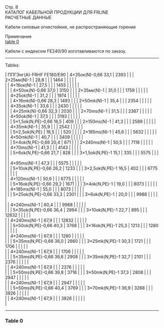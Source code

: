 Стр. 8  
КАТАЛОГ КАБЕЛЬНОЙ ПРОДУКЦИИ ДЛЯ FRLINE  
РАСЧЕТНЫЕ ДАННЫЕ  

Кабели силовые огнестойкие, не распространяющие горение

Примечание  
[table 0](#e9207561-c835-427a-b17b-c2bcaeadcaf9)

Кабели с индексом FE240/90 изготавливаются по заказу.

---

Tables:

| ППГЭнг(А)-FRHF FE180/E90 | 4×35ок(N)-0,66 33,1 | 2393 |
|                         | 2×25мк(N)-1          | 28,8 | 
|                         | 1464                  |      |
|                         |                       |      
|                         | 4×16ок(N)-1           | 27,5 | 
|                         | 1455                  |      |
|                         |                       |   
|
|                         | 4×50ок(N)-0,66 37,0 | 3150 | 
|                         | 2×35мк(N)-1         | 31,0 | 
|                         | 1759                 |      |
|                         |                       |    
|                         | 4×25ok(N)-1        | 31,2 | 
|                         | 1974                 |      |
|                         |                       |     
|
|                         | 4×16mk(N)-0,66 28,3 | 1493 | 
|                         | 2×50mk(N)-1         | 35,4 | 
|                         | 2354                 |      |
|                         |                       |       
|                         | 4×35ok(N)-1       | 33,6 | 
|                         | 2430                 |      |
|                         |                       |        
|
|                         | 4×25mk(N)-0,66 32,3 | 2030 | 
|                         | 2×70ms(N)-1         | 31,5 | 
|                         | 2367                 |      |
|                         |                       |         
|                         | 4×50ok(N)-1     | 37,5 | 
|                         | 3193                 |      |
|                         |                       |          
|
|                         | 5×1,5ok(N,PE)-0,66 16,5 | 409 | 
|                         | 2×150ms(N)-1         | 41,3 | 
|                         | 2589                 |      |
|                         |                       |           
|                         | 4×35mk(N)-1     | 35,9 | 
|                         | 2542                 |      |
|                         |                       |             
|
|                         | 5×2,5ok(N,PE)            | 18,5 | 
|                         | 520                   |      |
|                         | 2×185ms(N)-1          | 45,6 | 
|                         | 5632                  |      |
|                         |                       |            
|                         | 4×50mk(N)-1     | 40,7 | 
|                         | 3409                 |      |
|                         |                       |              
|
|                         | 5×4ok(N,PE)-0,66 20,4 | 671 | 
|                         | 2×240ms(N)-1         | 50,5 | 
|                         | 7118                 |      |
|                         |                       |               
|                         | 4×70ms(N)-1     | 41,3 | 
|                         | 4143                 |      |
|                         |                       |                
|
|                         | 5×6ok(N,PE)-0,66 21,7 | 828 | 
|                         | 3×1,5ok(N,PE)-1 15,1 | 335 | 
|                         | 5575                 |      |
|                         |                       |                 
|                         | 4×95ms(N)-1     | 47,3 | 
|                         | 5575                 |      |
|                         |                       |                  
|
|                         | 5×10ok(N,PE)-0,66 26,2 | 1233 | 
|                         | 3×2,5ok(N,PE)-1 16,5 | 402 | 
|                         | 6775                 |      |
|                         |                       |                    
|                         | 4×120ms(N)-1     | 50,6 | 
|                         | 6775                 |      |
|                         |                       |                     
|
|                         | 5×16ok(N,PE)-0,66 29,2 | 1671 | 
|                         | 3×4ok(N,PE)-1             | 19,0 | 
|                         | 8073                 |      |
|                         |                       |                        
|                         | 4×185ms(N)-1     | 55,0 | 
|                         | 8073                 |      |
|                         |                       |                       
|
|                         | 5×25ok(N,PE)-0,66 33,3 | 2301 | 
|                         | 3×6ok(N,PE)-1              | 20,0 | 
|                         | 9988                 |      |
|                         |                       |                          
|                         | 4×240ms(N)-1     | 60,4 | 
|                         | 9988                 |      |
|                         |                       |                         
|
|                         | 5×35ok(N,PE)-0,66 36,4 | 2894 | 
|                         | 3×10ok(N,PE)-1 22,7 | 895 | 
|                         | 12832                |      |
|                         |                       |                           
|                         | 4×240ms(N)-1     | 67,9 | 
|                         | 12832                |      |
|                         |                       |                            
|
|                         | 5×50ok(N,PE)-0,66 40,3 | 3768 | 
|                         | 3×16ok(N,PE)-1 25,3 | 1213 | 
|                         | 1280                 |      |
|                         |                       |                             
|                         | 4×240ms(N)-1     | 67,9 | 
|                         | 1280                 |      |
|                         |                       |                              
|
|                         | 5×35ms(N,PE)-0,66 36,0 | 2860 | 
|                         | 3×25mk(N,PE)-1 30,3 | 1721 | 
|                         | 1706                 |      |
|                         |                       |                                  
|                         | 4×240ms(N)-1     | 67,9 | 
|                         | 1706                 |      |
|                         |                       |                                
|
|                         | 5×35ms(N,PE)-0,66 36,6 | 2908 | 
|                         | 3×35mk(N,PE)-1 32,7 | 2101 | 
|                         | 2376                 |      |
|                         |                       |                                   
|                         | 4×240ms(N)-1     | 67,9 | 
|                         | 2376                 |      |
|                         |                       |                                    
|
|                         | 5×50ms(N,PE)-0,66 39,8 | 3716 | 
|                         | 3×50mk(N,PE)-1 37,3 | 2808 | 
|                         | 2947                 |      |
|                         |                       |                                     
|                         | 4×240ms(N)-1     | 67,9 | 
|                         | 2947                 |      |
|                         |                       |                                        
|
|                         | 5×50ms(N,PE)-0,66 40,4 | 3769 | 
|                         | 3×70mk(N,PE)-1 36,9 | 3268 | 
|                         | 3826                 |      |
|                         |                       |                                         
|                         | 4×240ms(N)-1     | 67,9 | 
|                         | 3826                 |      |
|                         |                       |                                          
|

---
### Table 0
